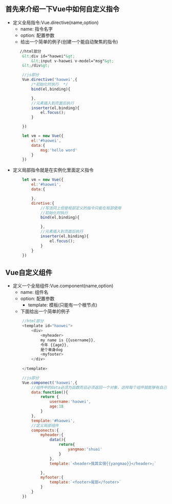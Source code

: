 ## 首先来介绍一下Vue中如何自定义指令

*  定义全局指令:Vue.directive(name,option)
    * name: 指令名字
    * option: 配置参数
    * 给出一个简单的例子(创建一个能自动聚焦的指令)
    ```html
       //html部分
        &lt;div id="haowei"&gt;
            &lt;input v-haowei v-model="msg"&gt;
        &lt;/div&gt;
    ```
    ```js
        //js部分
        Vue.directive('haowei',{
            /*初始化时执行  */
            bind(el,binding){

            },
            //元素插入到页面后执行
            inserter(el,binding){
                el.focus();
            }

        })

        let vm = new Vue({
            el:'#haowei',
            data:{
                msg:'hello word'
            }
        })

    ```
* 定义局部指令就是在实例化里面定义指令
    ```js
        let vm = new Vue({
            el:'#haowei',
            data:{

            },
            diretive:{
                //写法同上但是局部定义的指令只能在局部使用
                //初始化时执行
                bind(el,binding){

                },
                //元素插入到页面后执行
                inserter(el,binding){
                    el.focus();
                }
            }
        })
    ```

## Vue自定义组件

* 定义一个全局组件:Vue.component(name,option)
    * name: 组件名
    * option: 配置参数
        * template: 模板(只能有一个根节点)
    * 下面给出一个简单的例子
    ```js
        //html部分
        <template id="haowei">
            <div>
                <myheader>
                my name is {{username}},
                今年 {{age}},
                是个单身dog
                <myfooter>
            </div>
            
        </template>
    ```
    ```js
        //js部分
        Vue.componect('haowei',{
            //组件中的data必须为函数而且必须返回一个对象，这样每个组件就能够有自己独立的data属性，如果data为一个对象的话每一个自定义的组件都共用一个对象一个改变会影响其他复用的组件导致无法实现复用
            data:function(){
                return {
                    username:'haowei',
                    age:18
                }
            },
            template:'#haowei',
            //定义局部组件
            componects:{
                myheader:{
                    data(){
                        return{
                            yangmao:'shuai'
                        }
                    },
                    template:`<header>我其实很{{yangmao}}</header>;`

                },
                myfooter:{
                    template:`<footer>尾部</footer>`
                }
            }
        })
    ```